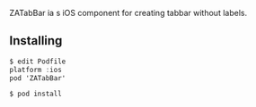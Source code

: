 ZATabBar ia s iOS component for creating tabbar without labels.

## Installing

```objective-c
$ edit Podfile
platform :ios
pod 'ZATabBar'

$ pod install
```

